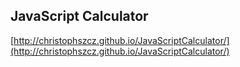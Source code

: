 ## JavaScript Calculator

[http://christophszcz.github.io/JavaScriptCalculator/](http://christophszcz.github.io/JavaScriptCalculator/) 
